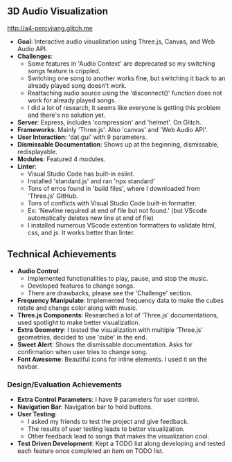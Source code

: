 ## 3D Audio Visualization

http://a4-percyjiang.glitch.me

- **Goal**: Interactive audio visualization using Three.js, Canvas, and Web Audio API.
- **Challenges**: 
    - Some features in 'Audio Context' are deprecated so my switching songs feature is crippled.
    - Switching one song to another works fine, but switching it back to an already played song doesn't work.
    - Reattaching audio source using the 'disconnect()' function does not work for already played songs.
    - I did a lot of research, it seems like everyone is getting this problem and there's no solution yet.
- **Server**: Express, includes 'compression' and 'helmet'. On Glitch.
- **Frameworks**: Mainly 'Three.js'. Also 'canvas' and 'Web Audio API'.
- **User Interaction**: 'dat.gui' with 9 parameters.
- **Dismissable Documentation**: Shows up at the beginning, dismissable, redisplayable.
- **Modules**: Featured 4 modules.
- **Linter**:
    - Visual Studio Code has built-in eslint.
    - Installed 'standard.js' and ran 'npx standard'
    - Tons of erros found in 'build files', where I downloaded from 'Three.js' GitHub.
    - Tons of conflicts with Visual Studio Code built-in formatter. 
    - Ex: 'Newline required at end of file but not found.' (but VScode automatically deletes new line at end of file)
    - I installed numerous VScode extention formatters to validate html, css, and js. It works better than linter.

## Technical Achievements
- **Audio Control**:
    - Implemented functionalities to play, pause, and stop the music.
    - Developed features to change songs.
    - There are drawbacks, please see the 'Challenge' section.
- **Frequency Manipulate**: Implemented frequency data to make the cubes rotate and change color along with music.
- **Three.js Components**: Researched a lot of 'Three.js' documentations, used spotlight to make better visualization.
- **Extra Geometry**: I tested the visualization with multiple 'Three.js' geometries, decided to use 'cube' in the end.
- **Sweet Alert**: Shows the dismissable documentation. Asks for confirmation when user tries to change song.
- **Font Awesome**: Beautiful icons for inline elements. I used it on the navbar.

### Design/Evaluation Achievements
- **Extra Control Parameters**: I have 9 parameters for user control.
- **Navigation Bar**: Navigation bar to hold buttons.
- **User Testing**:
    - I asked my friends to test the project and give feedback.
    - The results of user testing leads to better visualization.
    - Other feedback lead to songs that makes the visualization cool.
- **Test Driven Development**: Kept a TODO list along developing and tested each feature once completed an item on TODO list.